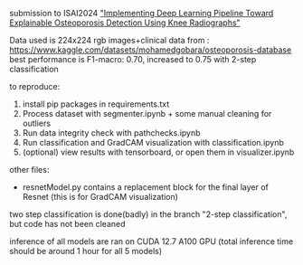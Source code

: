 submission to ISAI2024 ["Implementing Deep Learning Pipeline Toward Explainable Osteoporosis Detection Using Knee Radiographs"](https://ieeexplore.ieee.org/document/10799234)

Data used is 224x224 rgb images+clinical data from : https://www.kaggle.com/datasets/mohamedgobara/osteoporosis-database  
best performance is F1-macro: 0.70, increased to 0.75 with 2-step classification 

to reproduce:  
1. install pip packages in requirements.txt  
2. Process dataset with segmenter.ipynb + some manual cleaning for outliers  
3. Run data integrity check with pathchecks.ipynb  
4. Run classification and GradCAM visualization with classification.ipynb  
5. (optional) view results with tensorboard, or open them in visualizer.ipynb


other files:  
- resnetModel.py contains a replacement block for the final layer of Resnet (this is for GradCAM visualization)

  
two step classification is done(badly) in the branch "2-step classification", but code has not been cleaned

inference of all models are ran on CUDA 12.7 A100 GPU (total inference time should be around 1 hour for all 5 models)
